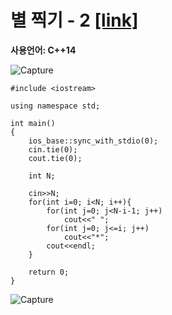 # 별 찍기 - 2 [[link]](https://www.acmicpc.net/problem/2439)
**사용언어: C++14**

![Capture](https://user-images.githubusercontent.com/38516906/65825608-0242d300-e247-11e9-9419-7f2bd8013f74.PNG)

```
#include <iostream>

using namespace std;

int main()
{
    ios_base::sync_with_stdio(0);
    cin.tie(0);
    cout.tie(0);
    
    int N;
    
    cin>>N;
    for(int i=0; i<N; i++){
        for(int j=0; j<N-i-1; j++)
            cout<<" ";
        for(int j=0; j<=i; j++)
            cout<<"*";
        cout<<endl;
    }
        
    return 0;
}
```
![Capture](https://user-images.githubusercontent.com/38516906/65825598-e0e1e700-e246-11e9-9bc2-29161440ad76.PNG)
